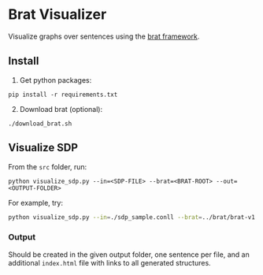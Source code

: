 # Brat Visualizer 

Visualize graphs over sentences using the [brat framework](http://brat.nlplab.org/index.html).

## Install
1. Get python packages:
```
pip install -r requirements.txt
```

2. Download brat (optional):
```
./download_brat.sh
```


## Visualize SDP
From the `src` folder, run:

```
python visualize_sdp.py --in=<SDP-FILE> --brat=<BRAT-ROOT> --out=<OUTPUT-FOLDER>
```


For example, try:

```sh
python visualize_sdp.py --in=./sdp_sample.conll --brat=../brat/brat-v1.3_Crunchy_Frog --out=../visualizations
```

### Output
Should be created in the given output folder, one sentence per file, and an additional `index.html` file with links to all generated structures.
